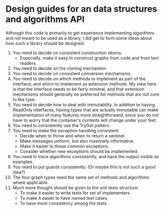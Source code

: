 ﻿# Design guides for an data structures and algorithms API
Although this code is primarily to get experience implementing algorithms and not meant to be used as a library, I did 
get to form some ideas about how such a library should be designed. 

1. You need to decide on consistent construction idioms.
    - Especially, make it easy to construct graphs from code and from text readers.
2. You need to decide on the cloning mechanism.
3. You need to decide on consistent conversion mechanisms.
4. You need to decide on which methods to implement as part of the interface, and which to implement as extension methods.
My view here is that the interface needs to be fairly minimal, and that extension mechanisms should generally be preferred
for methods that are not core to the type. 
5. You need to decide how to deal with immutability. In addition to having ReadOnly interfaces, having types that are
actually immutable can make implementation of many features more straightforward, since you do not have to worry that 
the container's contents will change under your feet.
6. You need to consistently use the TryGet pattern.
7. You need to make the exception handling consistent: 
   - Decide when to throw and when to return a sentinel. 
   - Make messages uniform, but also maximally informative. 
   - Make it easier to throw common exceptions. 
   - Consider whether new exceptions should be implemented. 
8. You need to trace algorithms consistently, and have the output visible as examples.
9. You need to put guards consistently. (Or maybe this is not such a good idea?)
10. The four graph types need the same set of methods and algorithms where applicable.
11. Much more thought should be given to the unit tests structure:
    - To make it easier to write tests for set of implementers. 
    - To make it easier to have named test cases. 
    - To have more consistency among the tests. 
